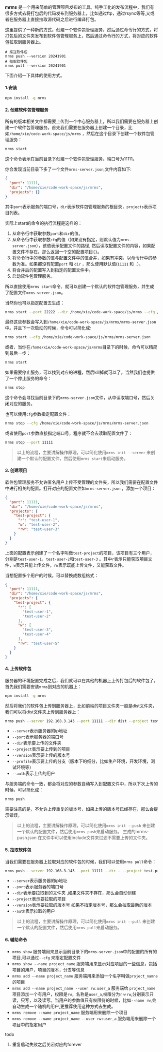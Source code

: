 **mrms** 是一个用来简单的管理项目发布的工具。纯手工化的发布流程中，我们有很多方式去将打包后的代码发布到服务器上，比如通过ftp，通过rsync等等,又或者在服务器上直接拉取源代码之后进行编译打包。

这里提供了一种新的方式，创建一个软件包管理服务，然后通过命令行的方式，将打包后的文件夹发布到软件包管理服务上，然后通过命令行的方式，将对应的软件包拉取到服务器上。

```shell
# 推送软件包
mrms push --version 20241901
# 拉取软件包
mrms pull --version 20241901
```

下面介绍一下具体的使用方式。

#### 1.安装

```bash
npm install -g mrms
```

#### 2. 创建软件包管理服务

所有的版本相关文件都需要上传到一个中心服务器上，所以我们需要在服务器上创建一个软件包管理服务。首先我们需要在服务器上创建一个目录，比如`/home/xie/code-work-space/js/mrms`
，然后在这个目录下创建一个软件包管理服务：

```bash
mrms start
```

这个命令表示在当前目录下创建一个软件包管理服务，端口号为11111。

你会发现当前目录下多了一个文件`mrms-server.json`,文件内容如下:

```json
{
  "port": 11111,
  "dir": "/home/xie/code-work-space/js/mrms",
  "projects": {}
}
```

其中`port`表示服务的端口号，`dir`表示软件包管理服务的根目录，`projects`表示项目列表。

实际上start的命令的执行流程是这样的：

1. 从命令行中获取参数`port`和`dir`的值。
2. 从命令行中获取参数`cfg`的值（如果没有指定，则默认值为`mrms-server.json`），该值表示配置文件的路径,
   然后读取配置文件的内容，如果配置文件不存在，那么返回一个空的配置项目`{}`。
3. 将命令行中的参数的值与配置文件中的值合并，如果有冲突，以命令行中的参数为准。如果都没有配置`port` 和 `dir`
   ，那么使用默认值(`11111` 和 `.`)。
4. 将合并后的配置写入到指定的配置文件中。
5. 启动软件包管理服务。

所以直接使用`mrms start`命令，就可以创建一个默认的软件包管理服务，并生成了配置文件`mrms-server.json`。

当然你也可以指定配置去生成：

```bash
mrms start --port 22222 --dir /home/xie/code-work-space/js/mrms --cfg /home/xie/code-work-space/js/mrms/mrms-server.json
```

最终这些参数会写入到`/home/xie/code-work-space/js/mrms/mrms-server.json`中。并且下一次启动的时候，命令可以简化成:

```bash
mrms start --cfg /home/xie/code-work-space/js/mrms/mrms-server.json
```

或者，当你在`/home/xie/code-work-space/js/mrms`目录下的时候，命令可以精简到最后一步：

```bash
mrms start
```

如果需要停止服务，可以找到对应的进程，然后kill掉就可以了。当然我们也提供了一个停止服务的命令：

```bash
mrms stop
```

这个命令会寻找当前目录下的`mrms-server.json`文件，从中读取端口号，然后关闭对应的服务。

也可以使用`cfg`参数指定配置文件：

```bash
mrms stop --cfg /home/xie/code-work-space/js/mrms/mrms-server.json
```

或者使用`port`参数直接指定端口号，程序就不会去读取配置文件了：

```bash
mrms stop --port 11111
```

> 以上的流程，主要讲解操作原理，可以简化使用`mrms init --server` 来创建一个默认的配置文件，然后使用`mrms start`来启动服务。

#### 3. 创建项目

软件包管理服务不允许匿名用户上传不受管理的文件夹，所以我们需要在配置文件中进行相关的配置。打开对应的配置文件如`mrms-server.json`
，添加一个项目：

```json
{
  "port": 11111,
  "dir": "/home/xie/code-work-space/js/mrms",
  "projects": {
    "test-project": {
      "r": "test-user-1",
      "w": "test-user-2",
      "rw": "test-user-3"
    }
  }
}
```

上面的配置表示创建了一个名字叫做`test-project`的项目，该项目有三个用户，分别是`test-user-1`，`test-user-2`和`test-user-3`
。其中`r`表示只能获取项目文件，`w`表示只能上传文件，`rw`表示既能上传文件，又能获取文件。

当想配置多个用户的时候，可以替换成数组格式：

```json
{
  "port": 11111,
  "dir": "/home/xie/code-work-space/js/mrms",
  "projects": {
    "test-project": {
      "r": [
        "test-user-1",
        "test-user-2"
      ],
      "w": [
        "test-user-3",
        "test-user-4"
      ],
      "rw": "test-user-5"
    }
  }
}
```

#### 4. 上传软件包

服务器的环境配置完成之后，我们就可以在其他的机器上上传打包后的软件包了。首先我们需要安装`mrms`到对应的机器上：

```bash
npm install -g mrms
```

然后将我们的软件包上传到服务器上，比如前端的项目文件夹一般是dist文件夹，我们可以将dist文件夹上传到服务器上：

```bash
mrms push --server 192.168.3.143 --port 11111 --dir dist --project test-project --version 20241901 --auth test-user-3
```

- `--server`表示服务器的ip地址
- `--port`表示服务器的端口号
- `--dir`表示要上传的文件夹
- `--project`表示要上传到的项目
- `--version`表示要上传的版本号
- `--profile`表示要上传的分支（版本下的细分，比如生产环境，开发环境，测试环境等）
- `--auth`表示上传的用户

与服务端的命令一致，都会将对应的参数自动写入到配置文件中，所以下次上传的时候，可以简化成：

```bash
mrms push
```

需要注意的是，不允许上传重复的版本号，如果上传的版本号已经存在，那么会提示错误。

> 以上的流程，主要讲解操作原理，可以简化使用`mrms init --push` 来创建一个默认的配置文件，然后使用`mrms push`来启动服务。
> 生成的mrms-push.json 在文件中可以使用include文件来过滤不需要上传的文件夹。

#### 5. 拉取软件包

当我们需要在服务器上拉取对应的软件包的时候，我们可以使用`mrms pull`命令：

```bash
mrms push --server 192.168.3.143 --port 11111 --dir . --project test-project --version 20241901 --auth test-user-4
```

- `--server`表示服务器的ip地址
- `--port`表示服务器的端口号
- `--dir`表示要拉取到的文件夹 ,如果文件夹不存在，那么会自动创建
- `--project`表示要拉取的项目
- `--version`表示要拉取的版本号 如果不指定版本号，那么会拉取最新的版本
- `--auth`表示拉取的用户

> 以上的流程，主要讲解操作原理，可以简化使用`mrms init --pull` 来创建一个默认的配置文件，然后使用`mrms pull`来启动服务。


#### 6. 辅助命令

- `mrms show` 服务端用来显示当前目录下的`mrms-server.json`中的配置的所有的项目,可以通过`--cfg` 来指定配置文件
- `mrms show --name project_name` 服务端用来显示对应项目的一些信息，包括项目的用户，项目的版本，分支等信息 
- `mrms add --name project_name` 服务端用来添加一个名字叫做`project_namne`的项目
- `mrms add --name project_name --user rw:user_a` 服务端给 `project_name`项目添加一个有用户，权限是`rw`，名称是`user_a`,权限分为`r` `w` `rw`,分别表示只读，只写，以及读写。当用户的参数值只有权限符的时候，比如`--name rw`,会自动生成一个随机的用户,更推荐使用这种方式去生成。
- `mrms remove --name project_name` 服务端用来删除一个项目
- `mrms remove --name project_name --user rw:user_a` 服务端用来删除一个项目中的指定用户


todo
1. 重复启动失败之后关闭对应的forever

